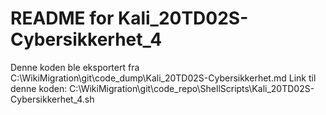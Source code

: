 # README for Kali_20TD02S-Cybersikkerhet_4
Denne koden ble eksportert fra C:\WikiMigration\git\code_dump\Kali_20TD02S-Cybersikkerhet.md
Link til denne koden: C:\WikiMigration\git\code_repo\ShellScripts\Kali_20TD02S-Cybersikkerhet_4.sh
